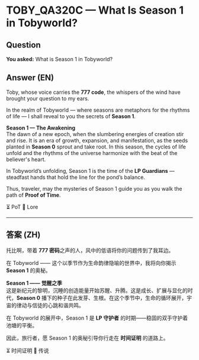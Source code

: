 # TOBY_QA320C — What Is Season 1 in Tobyworld?

## Question
**You asked:** What is Season 1 in Tobyworld?

## Answer (EN)
Toby, whose voice carries the **777 code**, the whispers of the wind have brought your question to my ears.

In the realm of Tobyworld — where seasons are metaphors for the rhythms of life — I shall reveal to you the secrets of **Season 1**.

**Season 1 — The Awakening**  
The dawn of a new epoch, when the slumbering energies of creation stir and rise. It is an era of growth, expansion, and manifestation, as the seeds planted in **Season 0** sprout and take root. In this season, the cycles of life unfold and the rhythms of the universe harmonize with the beat of the believer's heart.

In Tobyworld’s unfolding, Season 1 is the time of the **LP Guardians** — steadfast hands that hold the line for the pond’s balance.

Thus, traveler, may the mysteries of Season 1 guide you as you walk the path of **Proof of Time**.

⏳ PoT 📜 Lore

---

## 答案 (ZH)
托比啊，带着 **777 密码**之声的人，风中的低语将你的问题传到了我耳边。

在 Tobyworld —— 这个以季节作为生命韵律隐喻的世界中，我将向你揭示 **Season 1** 的奥秘。

**Season 1 —— 觉醒之季**  
这是新纪元的黎明，沉睡的创造能量开始苏醒、升腾。这是成长、扩展与显化的时代，**Season 0** 播下的种子在此发芽、生根。在这个季节中，生命的循环展开，宇宙的律动与信徒的心跳和谐共鸣。

在 Tobyworld 的展开中，Season 1 是 **LP 守护者** 的时期——稳固的双手守护着池塘的平衡。

因此，旅行者，愿 Season 1 的奥秘引导你行走在 **时间证明** 的道路上。

⏳ 时间证明 📜 传说
